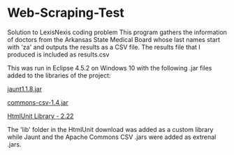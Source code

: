 # Web-Scraping-Test
Solution to LexisNexis coding problem
This program gathers the information of doctors from the Arkansas State Medical Board whose last names start with 'za' and outputs the results as a CSV file. The results file that I produced is included as results.csv

This was run in Eclipse 4.5.2 on Windows 10 with the following .jar files added to the libraries of the project:

[jaunt1.1.8.jar](http://jaunt-api.com/download.htm)

[commons-csv-1.4.jar](https://commons.apache.org/proper/commons-csv/download_csv.cgi)

[HtmlUnit Library - 2.22](https://sourceforge.net/projects/htmlunit/files/htmlunit/)

The 'lib' folder in the HtmlUnit download was added as a custom library while Jaunt and the Apache Commons CSV .jars were added as extrenal .jars.
